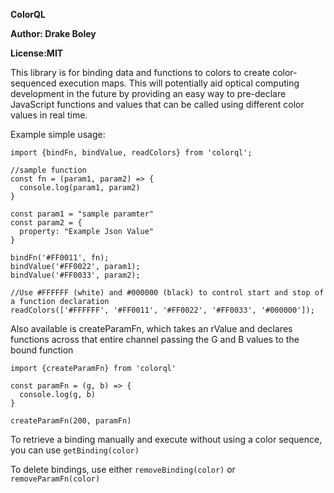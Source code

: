 **ColorQL**

**Author: Drake Boley**

**License:MIT**

This library is for binding data and functions to colors to create color-sequenced execution maps. This will potentially aid optical computing development in the future by providing an easy way to pre-declare JavaScript functions and values that can be called using different color values in real time.

Example simple usage:

```
import {bindFn, bindValue, readColors} from 'colorql';

//sample function
const fn = (param1, param2) => {
  console.log(param1, param2)
}

const param1 = "sample paramter"
const param2 = {
  property: "Example Json Value"
}

bindFn('#FF0011', fn);
bindValue('#FF0022', param1);
bindValue('#FF0033', param2);

//Use #FFFFFF (white) and #000000 (black) to control start and stop of a function declaration
readColors(['#FFFFFF', '#FF0011', '#FF0022', '#FF0033', '#000000']);

```

Also available is createParamFn, which takes an rValue and declares functions across that entire channel passing the G and B values to the bound function

```
import {createParamFn} from 'colorql'

const paramFn = (g, b) => {
  console.log(g, b)
}

createParamFn(200, paramFn)

```

To retrieve a binding manually and execute without using a color sequence, you can use `getBinding(color)`

To delete bindings, use either `removeBinding(color)` or `removeParamFn(color)`
